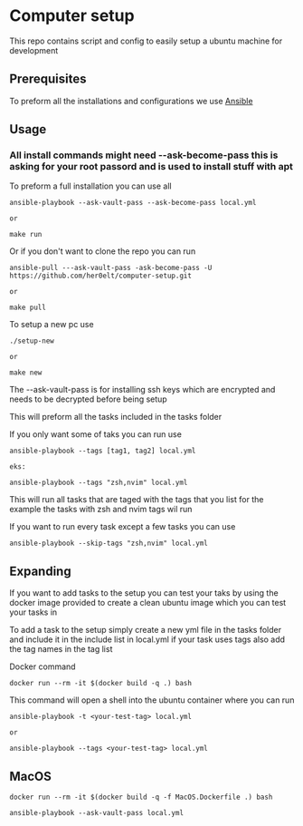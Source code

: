 # Computer setup

This repo contains script and config to easily setup a ubuntu machine for development

## Prerequisites

To preform all the installations and configurations we use [Ansible](https://docs.ansible.com/ansible/latest/installation_guide/intro_installation.html)

## Usage

### All install commands might need --ask-become-pass this is asking for your root passord and is used to install stuff with apt

To preform a full installation you can use all

```
ansible-playbook --ask-vault-pass --ask-become-pass local.yml

or

make run
```
Or if you don't want to clone the repo you can run

```
ansible-pull ---ask-vault-pass -ask-become-pass -U https://github.com/her0elt/computer-setup.git

or

make pull
```

To setup a new pc use

```
./setup-new

or

make new

```
The --ask-vault-pass is for installing ssh keys which are encrypted and needs to be decrypted before being setup

This will preform all the tasks included in the tasks folder

If you only want some of taks you can run use

```
ansible-playbook --tags [tag1, tag2] local.yml

eks:

ansible-playbook --tags "zsh,nvim" local.yml
```
This will run all tasks that are taged with the tags that you list for the example the tasks with zsh and nvim tags wil run

If you want to run every task except a few tasks you can use

```
ansible-playbook --skip-tags "zsh,nvim" local.yml
```

## Expanding

If you want to add tasks to the setup you can test your taks by using the docker image provided to create a clean ubuntu image which you can test your tasks in

To add a task to the setup simply create a new yml file in the tasks folder and include it in the include list in local.yml if your task uses tags also add the tag names in the tag list

Docker command
```
docker run --rm -it $(docker build -q .) bash
```

This command will open a shell into the ubuntu container where you can run

```
ansible-playbook -t <your-test-tag> local.yml

or

ansible-playbook --tags <your-test-tag> local.yml
```

## MacOS

```
docker run --rm -it $(docker build -q -f MacOS.Dockerfile .) bash
```

```
ansible-playbook --ask-vault-pass local.yml

```
